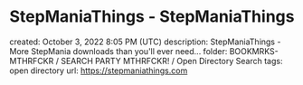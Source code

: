 # StepManiaThings - StepManiaThings

created: October 3, 2022 8:05 PM (UTC)
description: StepManiaThings - More StepMania downloads than you'll ever need...
folder: BOOKMRKS-MTHRFCKR / SEARCH PARTY MTHRFCKR! / Open Directory Search
tags: open directory
url: https://stepmaniathings.com